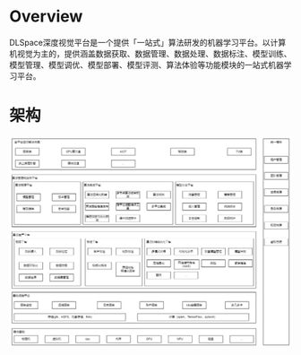 # Overview

DLSpace深度视觉平台是一个提供「一站式」算法研发的机器学习平台。以计算机视觉为主的，提供涵盖数据获取、数据管理、数据处理、数据标注、模型训练、模型管理、模型调优、模型部署、模型评测、算法体验等功能模块的一站式机器学习平台。



# 架构

![](./images/dlspace.png)